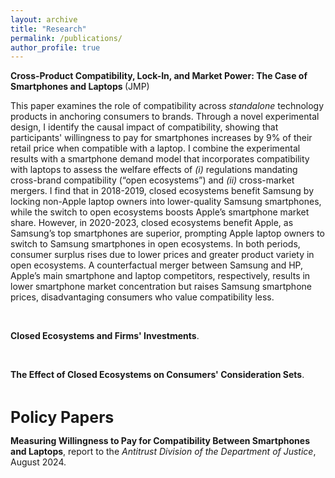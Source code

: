 ```yaml
---
layout: archive
title: "Research"
permalink: /publications/
author_profile: true
---
```

<!-- <p> <strong>Cross-Product Compatibility, Lock-In, and Market Power: The Case of Smartphones and Laptops</strong>. (JMP)</p> 
<a href="https://YuvalLidany.github.io/files/JMP.pdf" style="white-space: nowrap;"><strong>Cross-Product Compatibility, Lock-In, and Market Power: The Case of Smartphones and Laptops</strong>. (JMP)</a> 
[<strong>Cross-Product Compatibility, Lock-In, and Market Power: The Case of Smartphones and Laptops</strong>. (JMP)](https://YuvalLidany.github.io/files/JMP.pdf) 
<a href="https://YuvalLidany.github.io/files/JMP.pdf" target="_blank"><strong>Cross-Product Compatibility, Lock-In, and Market Power: The Case of Smartphones and Laptops</strong> (JMP)</a> -->

<a href="https://YuvalLidany.github.io/files/JMP.pdf" target="_blank" style="text-decoration: none;">
    <strong onmouseover="this.style.textDecoration='underline'" onmouseout="this.style.textDecoration='none'">
        Cross-Product Compatibility, Lock-In, and Market Power: The Case of Smartphones and Laptops
    </strong> (JMP)
</a>


This paper examines the role of compatibility across <i>standalone</i> technology products in anchoring consumers to brands. Through a novel experimental design, I identify the causal impact of compatibility, showing that participants' willingness to pay for smartphones increases by 9% of their retail price when compatible with a laptop. I combine the experimental results with a smartphone demand model that incorporates compatibility with laptops to assess the welfare effects of <i>(i)</i> regulations mandating cross-brand compatibility (&ldquo;open ecosystems&rdquo;) and <i>(ii)</i> cross-market mergers. I find that in 2018-2019, closed ecosystems benefit Samsung by locking non-Apple laptop owners into lower-quality Samsung smartphones, while the switch to open ecosystems boosts Apple’s smartphone market share. However, in 2020-2023, closed ecosystems benefit Apple, as Samsung’s top smartphones are superior, prompting Apple laptop owners to switch to Samsung smartphones in open ecosystems. In both periods, consumer surplus rises due to lower prices and greater product variety in open ecosystems. A counterfactual merger between Samsung and HP, Apple’s main smartphone and laptop competitors, respectively, results in lower smartphone market concentration but raises Samsung smartphone prices, disadvantaging consumers who value compatibility less.



 


<br> 

<p> <strong>Closed Ecosystems and Firms' Investments</strong>.</p>
 
<br> 

<p> <strong>The Effect of Closed Ecosystems on Consumers' Consideration Sets</strong>.</p>

<br> 

<span style="font-size: 25px; font-weight: bold;">Policy Papers</span>

<p> <strong> Measuring Willingness to Pay for Compatibility Between Smartphones and Laptops</strong>, report to the <i>Antitrust Division of the Department of Justice</i>, August 2024.</p>

<!--
{% if site.author.googlescholar %}
  <div class="wordwrap">You can also find my articles on <a href="{{site.author.googlescholar}}">my Google Scholar profile</a>.</div>
{% endif %}

{% include base_path %}

{% for post in site.publications reversed %}
  {% include archive-single.html %}
{% endfor %}

-->
